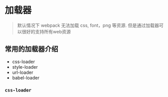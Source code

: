 # 加载器
> 默认情况下 webpack 无法加载 css, font，png 等资源. 但是通过加载器可以很好的支持所有web资源


## 常用的加载器介绍
- css-loader
- style-loader
- url-loader
- babel-loader


### `css-loader`
